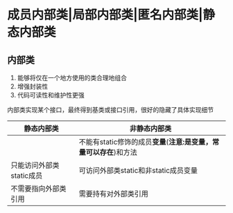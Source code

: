 # 成员内部类|局部内部类|匿名内部类|静态内部类

内部类
-----------
1. 能够将仅在一个地方使用的类合理地组合
2. 增强封装性
3. 代码可读性和维护性更强

内部类实现某个接口，最终得到基类或接口引用，很好的隐藏了具体实现细节

|静态内部类|非静态内部类|
|--------|-----------|
|        |不能有static修饰的成员**变量**(**注意:是变量，常量可以存在**)和方法|
|只能访问外部类static成员|可访问外部类static和非static成员变量|  
|不需要指向外部类引用|需要持有对外部类引用|
